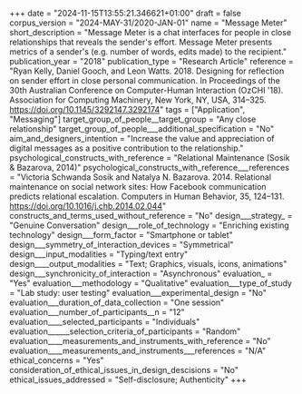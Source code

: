 +++
date = "2024-11-15T13:55:21.346621+01:00"
draft = false
corpus_version = "2024-MAY-31/2020-JAN-01"
name = "Message Meter"
short_description = "Message Meter is a chat interfaces for people in close relationships that reveals the sender's effort. Message Meter presents metrics of a sender's (e.g. number of words, edits made) to the recipient."
publication_year = "2018"
publication_type = "Research Article"
reference = "Ryan Kelly, Daniel Gooch, and Leon Watts. 2018. Designing for reflection on sender effort in close personal communication. In Proceedings of the 30th Australian Conference on Computer-Human Interaction (OzCHI '18). Association for Computing Machinery, New York, NY, USA, 314–325. https://doi.org/10.1145/3292147.3292174"
tags = ["Application", "Messaging"]
target_group_of_people__target_group = "Any close relationship"
target_group_of_people___additional_specification = "No"
aim_and_designers_intention = "Increase the value and appreciation of digital messages as a positive contribution to the relationship."
psychological_constructs_with_reference = "Relational Maintenance (Sosik & Bazarova, 2014)"
psychological_constructs_with_reference___references = "Victoria Schwanda Sosik and Natalya N. Bazarova. 2014. Relational maintenance on social network sites: How Facebook communication predicts relational escalation. Computers in Human Behavior, 35, 124–131. https://doi.org/10.1016/j.chb.2014.02.044"
constructs_and_terms_used_without_reference = "No"
design___strategy_ = "Genuine Conversation"
design___role_of_technology = "Enriching existing technology"
design___form_factor = "Smartphone or tablet"
design___symmetry_of_interaction_devices = "Symmetrical"
design___input_modalities = "Typing/text entry"
design____output_modalities = "Text; Graphics, visuals, icons, animations"
design___synchronicity_of_interaction = "Asynchronous"
evaluation_ = "Yes"
evaluation___methodology = "Qualitative"
evaluation___type_of_study = "Lab study: user testing"
evaluation___experimental_design = "No"
evaluation___duration_of_data_collection = "One session"
evaluation___number_of_participants__n = "12"
evaluation____selected_participants = "Individuals"
evaluation______selection_criteria_of_participants = "Random"
evaluation____measurements_and_instruments_with_reference = "No"
evaluation____measurements_and_instruments___references = "N/A"
ethical_concerns = "Yes"
consideration_of_ethical_issues_in_design_descisions = "No"
ethical_issues_addressed = "Self-disclosure; Authenticity"
+++
